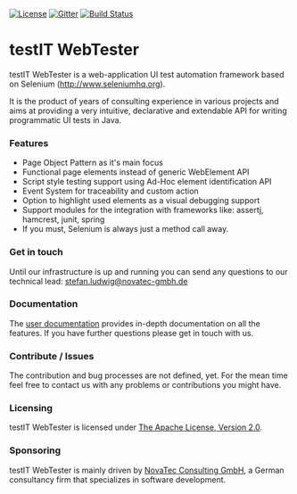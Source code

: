 [![License](https://img.shields.io/badge/License-Apache%20Commons%202.0-brightgreen.svg)](http://www.apache.org/licenses/LICENSE-2.0.txt)
[![Gitter](https://img.shields.io/badge/Gitter-join%20chat-brightgreen.svg)](https://gitter.im/testIT-WebTester/webtester-core)
[![Build Status](https://travis-ci.org/testIT-WebTester/webtester-core.svg?branch=master)](https://travis-ci.org/testIT-WebTester/webtester-core)

# testIT WebTester
testIT WebTester is a web-application UI test automation framework based on Selenium (http://www.seleniumhq.org).

It is the product of years of consulting experience in various projects and aims at providing a very intuitive, declarative and extendable API for writing programmatic UI tests in Java.

### Features
- Page Object Pattern as it's main focus
- Functional page elements instead of generic WebElement API
- Script style testing support using Ad-Hoc element identification API
- Event System for traceability and custom action
- Option to highlight used elements as a visual debugging support
- Support modules for the integration with frameworks like: assertj, hamcrest, junit, spring
- If you must, Selenium is always just a method call away.

### Get in touch
Until our infrastructure is up and running you can send any questions to our technical lead: stefan.ludwig@novatec-gmbh.de

### Documentation
The [user documentation](https://documentation.novatec-gmbh.de/display/TESTIT/WebTester) provides in-depth documentation on all the features.
If you have further questions please get in touch with us.

### Contribute / Issues
The contribution and bug processes are not defined, yet.
For the mean time feel free to contact us with any problems or contributions you might have.

### Licensing
testIT WebTester is licensed under [The Apache License, Version 2.0](http://www.apache.org/licenses/LICENSE-2.0.txt).

### Sponsoring
testIT WebTester is mainly driven by [NovaTec Consulting GmbH](http://www.novatec-gmbh.de/), a German consultancy firm that specializes in software development.
